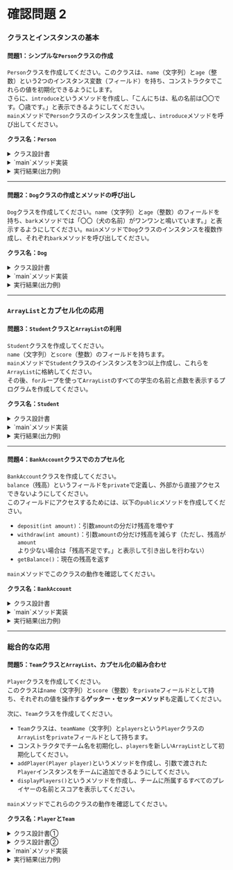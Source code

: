 # 確認問題 2

### クラスとインスタンスの基本

#### 問題1：シンプルな`Person`クラスの作成

`Person`クラスを作成してください。このクラスは、`name`（文字列）と`age`（整数）という2つのインスタンス変数（フィールド）を持ち、コンストラクタでこれらの値を初期化できるようにします。  
さらに、`introduce`というメソッドを作成し、「こんにちは、私の名前は〇〇です。〇歳です。」と表示できるようにしてください。  
`main`メソッドで`Person`クラスのインスタンスを生成し、`introduce`メソッドを呼び出してください。

**クラス名：`Person`**

<details>
    <summary>クラス設計書</summary>
    <div>

| 項目         | 詳細                       |
| :----------- | :------------------------- |
| **クラス** |                            |
| ファイル名   | `Person.java`              |
| クラス名     | `Person`                   |
|              |                            |
| **コンストラクタ** |                        |
| コンストラクタ名 | `Person`                   |
| 引数1        | `String name`              |
| 引数2        | `int age`                  |
| 機能         | 引数で渡された `age` の値を、フィールドの `age` に代入します。 |
|              |                            |
| **フィールド①** |                            |
| 変数名       | `name`                     |
| データ型     | `String`                   |
| アクセス修飾子 | -                          |
| 初期値       | -                          |
| 説明         | 人物の名前を保持します。   |
|              |                            |
| **フィールド②** |                            |
| 変数名       | `age`                      |
| データ型     | `int`                      |
| アクセス修飾子 | -                          |
| 初期値       | -                          |
| 説明         | 人物の年齢を保持します。   |
|              |                            |
| **メソッド** |                            |
| メソッド名   | `introduce`                |
| アクセス修飾子 | `public`                   |
| 引数         | -                          |
| 戻り値       | `void`                     |
| 機能         | フィールド `name` と `age` の値を使って、自己紹介文をコンソールに表示します。 |

    </div>
</details>

<details>
    <summary>`main`メソッド実装</summary>
    <div>

| 項番                 | 詳細                                         |
| :------------------- | :------------------------------------------- |
| 1      | `main`メソッドを `Person` クラス内に定義します。 |
| 2      | `Person` クラスのインスタンスを生成します。このとき、コンストラクタに名前と年齢の値を渡します。 |
| 3      | 生成したインスタンスの `introduce` メソッドを呼び出します。 |

    </div>
</details>

<details>
    <summary>実行結果(出力例)</summary>
    <div>

```
こんにちは、私の名前は山田です。25歳です。
```

    </div>
</details>

<!-- **回答例：**

```java
public class Person {
    String name;
    int age;

    public Person(String name, int age) {
        this.name = name;
        this.age = age;
    }

    public void introduce() {
        System.out.println("こんにちは、私の名前は" + this.name + "です。" + this.age + "歳です。");
    }

    public static void main(String[] args) {
        // Personクラスのインスタンスを生成
        Person person1 = new Person("山田", 25);
        
        // introduceメソッドを呼び出し
        person1.introduce();
    }
}
``` -->

-----

#### 問題2：`Dog`クラスの作成とメソッドの呼び出し

`Dog`クラスを作成してください。`name`（文字列）と`age`（整数）のフィールドを持ち、`bark`メソッドでは「〇〇（犬の名前）がワンワンと鳴いています。」と表示するようにしてください。`main`メソッドで`Dog`クラスのインスタンスを複数作成し、それぞれ`bark`メソッドを呼び出してください。

**クラス名：`Dog`**

<details>
    <summary>クラス設計書</summary>
    <div>

| 項目         | 詳細                             |
| :----------- | :------------------------------- |
| **クラス** |                                  |
| クラス名     | `Dog`                            |
| ファイル名   | `Dog.java`                       |
| 概要         | 犬の情報を管理し、鳴き声を出力するクラスです。 |
|              |                                  |
| **フィールド** |                                  |
| 変数名       | `name`                           |
| データ型     | `String`                         |
| アクセス修飾子 | デフォルト                     |
| 説明         | 犬の名前を保持します。         |
| 変数名       | `age`                            |
| データ型     | `int`                            |
| アクセス修飾子 | デフォルト                     |
| 説明         | 犬の年齢を保持します。         |
|              |                                  |
| **コンストラクタ** |                                  |
| コンストラクタ名 | `Dog`                            |
| 引数1        | `String name`                    |
| 引数2        | `int age`                        |
| 機能         | 引数で渡された値を各フィールドに代入し、インスタンスを初期化します。 |
|              |                                  |
| **メソッド** |                                  |
| メソッド名   | `bark`                           |
| アクセス修飾子 | `public`                         |
| 引数         | なし                             |
| 戻り値       | `void`                           |
| 機能         | フィールド `name` の値を使って、犬の鳴き声を表す文字列をコンソールに表示します。 |

    </div>
</details>

<details>
    <summary>`main`メソッド実装</summary>
    <div>

| 項番 | 詳細                                         |
| :--- | :------------------------------------------- |
| 1    | `main`メソッドを `Dog` クラス内に定義します。 |
| 2    | `Dog` クラスのインスタンスを**複数**生成します。 |
| 3    | それぞれのインスタンスの `bark` メソッドを呼び出します。 |
    </div>
</details>

<details>
    <summary>実行結果(出力例)</summary>
    <div>

```
ポチがワンワンと鳴いています。
ケンがワンワンと鳴いています。
```

    </div>
</details>

<!-- **回答例：**

```java
public class Dog {
    String name;
    int age;

    public Dog(String name, int age) {
        this.name = name;
        this.age = age;
    }

    public void bark() {
        System.out.println(this.name + "がワンワンと鳴いています。");
    }

    public static void main(String[] args) {
        Dog dog1 = new Dog("ポチ", 3);
        Dog dog2 = new Dog("ケン", 5);
        
        dog1.bark();
        dog2.bark();
    }
}
``` -->

-----

### `ArrayList`とカプセル化の応用

#### 問題3：`Student`クラスと`ArrayList`の利用

`Student`クラスを作成してください。  
`name`（文字列）と`score`（整数）のフィールドを持ちます。  
`main`メソッドで`Student`クラスのインスタンスを3つ以上作成し、これらを`ArrayList`に格納してください。  
その後、`for`ループを使って`ArrayList`のすべての学生の名前と点数を表示するプログラムを作成してください。

**クラス名：`Student`**

<details>
    <summary>クラス設計書</summary>
    <div>

| 項目         | 詳細                             |
| :----------- | :------------------------------- |
| **クラス** |                                  |
| クラス名     | `Student`                        |
| ファイル名   | `Student.java`                   |
| 概要         | 学生の名前と点数を管理するクラスです。 |
|              |                                  |
| **フィールド** |                                  |
| 変数名       | `name`                           |
| データ型     | `String`                         |
| アクセス修飾子 | デフォルト                     |
| 説明         | 学生の名前を保持します。       |
| 変数名       | `score`                          |
| データ型     | `int`                            |
| アクセス修飾子 | デフォルト                     |
| 説明         | 学生の点数を保持します。       |
|              |                                  |
| **コンストラクタ** |                                  |
| コンストラクタ名 | `Student`                        |
| 引数1        | `String name`                    |
| 引数2        | `int score`                      |
| 機能         | 引数で渡された値を各フィールドに代入し、インスタンスを初期化します。 |
|              |                                  |
| **メソッド** |                                  |
| メソッド名   | なし                             |

    </div>
</details>

<details>
    <summary>`main`メソッド実装</summary>
    <div>

| 項番 | 詳細 |
| :--- | :--- |
| 1 | `main`メソッドを `Student` クラス内に定義します。 |
| 2 | `Student` クラスのインスタンスを3つ以上作成し、`ArrayList<Student>` に格納します。 |
| 3 | `for` ループを使って `ArrayList` のすべての要素（学生）を走査し、それぞれの名前と点数を表示します。 |

    </div>
</details>

<details>
    <summary>実行結果(出力例)</summary>
    <div>

```
名前: 佐藤, 点数: 85
名前: 鈴木, 点数: 92
名前: 田中, 点数: 78
```

    </div>
</details>


<!-- **回答例：**

```java
import java.util.ArrayList;

public class Student {
    String name;
    int score;

    public Student(String name, int score) {
        this.name = name;
        this.score = score;
    }

    public static void main(String[] args) {
        ArrayList<Student> students = new ArrayList<>();
        
        students.add(new Student("佐藤", 85));
        students.add(new Student("鈴木", 92));
        students.add(new Student("田中", 78));

        for (Student student : students) {
            System.out.println("名前: " + student.name + ", 点数: " + student.score);
        }
    }
}
``` -->

-----

#### 問題4：`BankAccount`クラスでのカプセル化

`BankAccount`クラスを作成してください。  
`balance`（残高）というフィールドを`private`で定義し、外部から直接アクセスできないようにしてください。  
このフィールドにアクセスするためには、以下の`public`メソッドを作成してください。

  * `deposit(int amount)`：引数`amount`の分だけ残高を増やす
  * `withdraw(int amount)`：引数`amount`の分だけ残高を減らす（ただし、残高が`amount`より少ない場合は「残高不足です。」と表示して引き出しを行わない）
  * `getBalance()`：現在の残高を返す

`main`メソッドでこのクラスの動作を確認してください。

**クラス名：`BankAccount`**

<details>
    <summary>クラス設計書</summary>
    <div>

| 項目         | 詳細                             |
| :----------- | :------------------------------- |
| **クラス** |                                  |
| クラス名     | `BankAccount`                    |
| ファイル名   | `BankAccount.java`               |
| 概要         | 銀行口座の残高を管理するクラスです。 |
|              |                                  |
| **フィールド** |                                  |
| 変数名       | `balance`                        |
| データ型     | `int`                            |
| アクセス修飾子 | `private`                        |
| 説明         | 口座の残高を保持します。       |
|              |                                  |
| **コンストラクタ** |                                  |
| コンストラクタ名 | `BankAccount`                    |
| 引数        | `int initialBalance`             |
| 機能         | 引数で渡された初期残高を `balance` フィールドに代入し、インスタンスを初期化します。 |
|              |                                  |
| **メソッド①** |                                  |
| メソッド名   | `deposit`                        |
| アクセス修飾子 | `public`                         |
| 引数        | `int amount`                     |
| 戻り値       | `void`                           |
| 機能         | `balance` に `amount` の値を加算します。 |
|              |                                  |
| **メソッド②** |                                  |
| メソッド名   | `withdraw`                       |
| アクセス修飾子 | `public`                         |
| 引数        | `int amount`                     |
| 戻り値       | `void`                           |
| 機能         | `balance` が `amount` 以上の場合、`balance` から `amount` を減算します。それ以外の場合は「残高不足です。」と表示します。 |
| **メソッド③** |                                  |
|              |                                  |
| メソッド名   | `getBalance`                     |
| アクセス修飾子 | `public`                         |
| 引数         | なし                             |
| 戻り値       | `int`                            |
| 機能         | 現在の `balance` の値を返します。  |

    </div>
</details>

<details>
    <summary>`main`メソッド実装</summary>
    <div>

| 項番 | 詳細                                                           |
| :--- | :------------------------------------------------------------- |
| 1    | `main`メソッドを `BankAccount` クラス内に定義します。          |
| 2    | `BankAccount` クラスのインスタンスを生成し、初期残高を設定します。 |
| 3    | `deposit` メソッドを呼び出し、残高が増えることを確認します。   |
| 4    | `withdraw` メソッドを呼び出し、残高が減ることを確認します。    |
| 5    | `getBalance` メソッドを呼び出し、現在の残高を取得して表示します。|
| 6    | `withdraw` メソッドを呼び出し、残高不足のケースをテストします。 |

    </div>
</details>

<details>
    <summary>実行結果(出力例)</summary>
    <div>

```
現在の残高: 10000
5000円入金しました。
現在の残高: 15000
3000円引き出しました。
現在の残高: 12000
残高不足です。
現在の残高: 12000
```

    </div>
</details>


<!-- **回答例：**

```java
public class BankAccount {
    private int balance;

    public BankAccount(int balance) {
        this.balance = balance;
    }

    public void deposit(int amount) {
        this.balance += amount;
        System.out.println(amount + "円入金しました。");
    }

    public void withdraw(int amount) {
        if (this.balance >= amount) {
            this.balance -= amount;
            System.out.println(amount + "円引き出しました。");
        } else {
            System.out.println("残高不足です。");
        }
    }

    public int getBalance() {
        return this.balance;
    }

    public static void main(String[] args) {
        BankAccount myAccount = new BankAccount(10000);
        
        System.out.println("現在の残高: " + myAccount.getBalance());
        
        myAccount.deposit(5000);
        System.out.println("現在の残高: " + myAccount.getBalance());
        
        myAccount.withdraw(3000);
        System.out.println("現在の残高: " + myAccount.getBalance());
        
        myAccount.withdraw(15000); // 残高不足のケース
        System.out.println("現在の残高: " + myAccount.getBalance());
    }
}
``` -->

-----

### 総合的な応用

#### 問題5：`Team`クラスと`ArrayList`、カプセル化の組み合わせ

`Player`クラスを作成してください。  
このクラスは`name`（文字列）と`score`（整数）を`private`フィールドとして持ち、それぞれの値を操作する**ゲッター・セッターメソッド**も定義してください。

次に、`Team`クラスを作成してください。

  * `Team`クラスは、`teamName`（文字列）と`players`という`Player`クラスの`ArrayList`を`private`フィールドとして持ちます。
  * コンストラクタでチーム名を初期化し、`players`を新しい`ArrayList`として初期化してください。
  * `addPlayer(Player player)`というメソッドを作成し、引数で渡された`Player`インスタンスをチームに追加できるようにしてください。
  * `displayPlayers()`というメソッドを作成し、チームに所属するすべてのプレイヤーの名前とスコアを表示してください。

`main`メソッドでこれらのクラスの動作を確認してください。

**クラス名：`Player`と`Team`**

<details>
    <summary>クラス設計書①</summary>
    <div>

| 項目         | 詳細                             |
| :----------- | :------------------------------- |
| **クラス** |                                  |
| クラス名     | `Player`                         |
| ファイル名   | `Player.java`                    |
| 概要         | 選手名とスコアを管理するクラスです。 |
|              |                                  |
| **フィールド①** |                                  |
| 変数名       | `name`                           |
| データ型     | `String`                         |
| アクセス修飾子 | `private`                        |
| 説明         | 選手名を保持します。           |
|              |                                  |
| **フィールド②** |                                  |
| 変数名       | `score`                          |
| データ型     | `int`                            |
| アクセス修飾子 | `private`                        |
| 説明         | スコアを保持します。           |
|              |                                  |
| **コンストラクタ** |                                  |
| コンストラクタ名 | `Player`                         |
| 引数1        | `String name`                    |
| 引数2        | `int score`                      |
| 機能         | 引数で渡された値を各フィールドに代入し、インスタンスを初期化します。 |
|              |                                  |
| **メソッド①** |                                  |
| メソッド名   | `getName`                        |
| アクセス修飾子 | `public`                         |
| 引数         | なし                             |
| 戻り値       | `String`                         |
| 機能         | `name` フィールドの値を返します。（ゲッター） |
|              |                                  |
| **メソッド②** |                                  |
| メソッド名   | `getScore`                       |
| アクセス修飾子 | `public`                         |
| 引数         | なし                             |
| 戻り値       | `int`                            |
| 機能         | `score` フィールドの値を返します。（ゲッター） |
|              |                                  |
| **メソッド③** |                                  |
| メソッド名   | `setScore`                       |
| アクセス修飾子 | `public`                         |
| 引数1        | `int score`                      |
| 戻り値       | `void`                           |
| 機能         | `score` フィールドの値を更新します。（セッター） |

    </div>
</details>

<details>
    <summary>クラス設計書②</summary>
    <div>

| 項目         | 詳細                             |
| :----------- | :------------------------------- |
| **クラス** |                                  |
| クラス名     | `Team`                           |
| ファイル名   | `Team.java`                      |
| 概要         | 複数の `Player` を管理するクラスです。 |
|              |                                  |
| **フィールド①** |                                  |
| 変数名       | `teamName`                       |
| データ型     | `String`                         |
| アクセス修飾子 | `private`                        |
| 説明         | チーム名を保持します。         |
|              |                                  |
| **フィールド②** |                                  |
| 変数名       | `players`                        |
| データ型     | `ArrayList<Player>`              |
| アクセス修飾子 | `private`                        |
| 説明         | `Player` オブジェクトのリストを保持します。 |
|              |                                  |
| **コンストラクタ** |                                  |
| コンストラクタ名 | `Team`                           |
| 引数1        | `String teamName`                |
| 機能         | `teamName` フィールドを初期化し、`players` リストを新しく作成します。 |
|              |                                  |
| **メソッド①** |                                  |
| メソッド名   | `addPlayer`                      |
| アクセス修飾子 | `public`                         |
| 引数1        | `Player player`                  |
| 戻り値       | `void`                           |
| 機能         | `players` リストに引数で渡された `Player` オブジェクトを追加します。 |
|              |                                  |
| **メソッド②** |                                  |
| メソッド名   | `displayPlayers`                 |
| アクセス修飾子 | `public`                         |
| 引数         | なし                             |
| 戻り値       | `void`                           |
| 機能         | `players` リスト内のすべての `Player` の名前とスコアをコンソールに表示します。 |

    </div>
</details>

<details>
    <summary>`main`メソッド実装</summary>
    <div>

| 項番 | 詳細                                                           |
| :--- | :------------------------------------------------------------- |
| 1    | `main`メソッドを `Team` クラス内に定義します。                 |
| 2    | `Team` クラスのインスタンスを生成します。                      |
| 3    | 複数の `Player` クラスのインスタンスを生成します。             |
| 4    | `Team` インスタンスの `addPlayer` メソッドを呼び出し、`Player` インスタンスをチームに追加します。 |
| 5    | `displayPlayers` メソッドを呼び出し、メンバーリストを表示します。 |
| 6    | セッターメソッドを使って `Player` のスコアを更新し、再度 `displayPlayers` メソッドを呼び出し、変更が反映されていることを確認します。 |

    </div>
</details>

<details>
    <summary>実行結果(出力例)</summary>
    <div>

```
田中がレッドドラゴンズに加入しました。
鈴木がレッドドラゴンズに加入しました。
--- レッドドラゴンズのメンバー ---
名前: 田中, スコア: 15
名前: 鈴木, スコア: 22
---------------------------------
--- レッドドラゴンズのメンバー ---
名前: 田中, スコア: 30
名前: 鈴木, スコア: 22
---------------------------------
```

    </div>
</details>


<!-- **回答例：**

```java
import java.util.ArrayList;

class Player {
    private String name;
    private int score;

    public Player(String name, int score) {
        this.name = name;
        this.score = score;
    }

    public String getName() {
        return name;
    }

    public int getScore() {
        return score;
    }

    public void setScore(int score) {
        this.score = score;
    }
}

public class Team {
    private String teamName;
    private ArrayList<Player> players;

    public Team(String teamName) {
        this.teamName = teamName;
        this.players = new ArrayList<>();
    }

    public void addPlayer(Player player) {
        this.players.add(player);
        System.out.println(player.getName() + "が" + this.teamName + "に加入しました。");
    }

    public void displayPlayers() {
        System.out.println("--- " + this.teamName + "のメンバー ---");
        for (Player player : players) {
            System.out.println("名前: " + player.getName() + ", スコア: " + player.getScore());
        }
        System.out.println("---------------------------------");
    }

    public static void main(String[] args) {
        Team myTeam = new Team("レッドドラゴンズ");
        
        Player player1 = new Player("田中", 15);
        Player player2 = new Player("鈴木", 22);
        
        myTeam.addPlayer(player1);
        myTeam.addPlayer(player2);
        
        myTeam.displayPlayers();
        
        // スコアを更新してみる
        player1.setScore(30);
        myTeam.displayPlayers();
    }
}
``` -->
